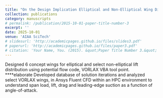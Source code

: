 ```yaml
---
title: "On the Design Implication Elliptical and Non-Elliptical Wing Distributions."
collection: publications
category: manuscripts
# permalink: /publication/2015-10-01-paper-title-number-3
excerpt: ''
date: 2025-10-01
venue: 'AIAA SciTech'
# slidesurl: 'http://academicpages.github.io/files/slides3.pdf'
# paperurl: 'http://academicpages.github.io/files/paper3.pdf'
# citation: 'Your Name, You. (2015). &quot;Paper Title Number 3.&quot; <i>Journal 1</i>. 1(3).'
---
```


Designed 6 concept wings for elliptical and select non-elliptical lift distribution using potential flow code, VORLAX 
VBA tool point. ****elaborate
Developed database of solution iterations and analyzed select VORLAX wings, in Ansys Fluent CFD within an HPC environment to understand span load, lift, drag and leading-edge suction as a function of angle-of-attack. 
